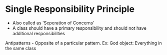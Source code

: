 # Single Responsibility Principle
- Also called as 'Seperation of Concerns'
- A class should have a primary responsibility and should not have additional responsibilities

Antipatterns - Opposite of a particular pattern.
Ex: God object: Everything in the same class